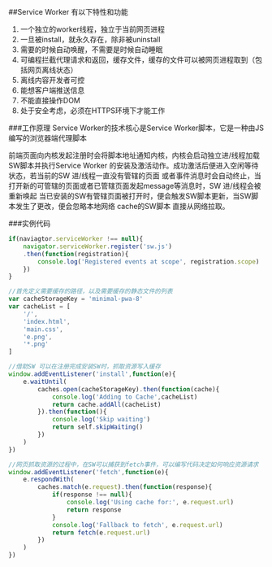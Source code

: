 ##Service Worker
有以下特性和功能
1. 一个独立的worker线程，独立于当前网页进程
2. 一旦被install，就永久存在，除非被uninstall
3. 需要的时候自动唤醒，不需要是时候自动睡眠
4. 可编程拦截代理请求和返回，缓存文件，缓存的文件可以被网页进程取到（包括网页离线状态）
5. 离线内容开发者可控
6. 能想客户端推送信息
7. 不能直接操作DOM
8. 处于安全考虑，必须在HTTPS环境下才能工作

###工作原理
Service Worker的技术核心是Service Worker脚本，它是一种由JS编写的浏览器端代理脚本

前端页面向内核发起注册时会将脚本地址通知内核，内核会启动独立进/线程加载SW脚本并执行Service Worker
的安装及激活动作。成功激活后便进入空闲等待状态，若当前的SW 进/线程一直没有管辖的页面
或者事件消息时会自动终止，当打开新的可管辖的页面或者已管辖页面发起message等消息时，SW
进/线程会被重新唤起
当已安装的SW有管辖页面被打开时，便会触发SW脚本更新，当SW脚本发生了更改，便会忽略本地网络
cache的SW脚本 直接从网络拉取。

###实例代码
```javascript
if(naviagtor.serviceWorker !== null){
    navigator.serviceWorker.register('sw.js')
    .then(function(registration){
        console.log('Registered events at scope', registration.scope)
    })
}
```

```javascript
//首先定义需要缓存的路径，以及需要缓存的静态文件的列表
var cacheStorageKey = 'minimal-pwa-8'
var cacheList = [
    '/',
    'index.html',
    'main.css',
    'e.png',
    '*.png'
]

//借助SW 可以在注册完成安装SW时，抓取资源写入缓存
window.addEventListener('install',function(e){
    e.waitUntil(
        caches.open(cacheStorageKey).then(function(cache){
            console.log('Adding to Cache',cacheList)
            return cache.addAll(cacheList)
        }).then(function(){
            console.log('Skip waiting')
            return self.skipWaiting()
        })
    )
})

//网页抓取资源的过程中，在SW可以捕获到fetch事件，可以编写代码决定如何响应资源请求
window.addEventListener('fetch',function(e){
    e.respondWith(
        caches.match(e.request).then(function(response){
            if(response !== null){
                console.log('Using cache for:', e.request.url)
                return response
            }
            console.log('Fallback to fetch', e.request.url)
            return fetch(e.request.url)
        })
    )
})
```


